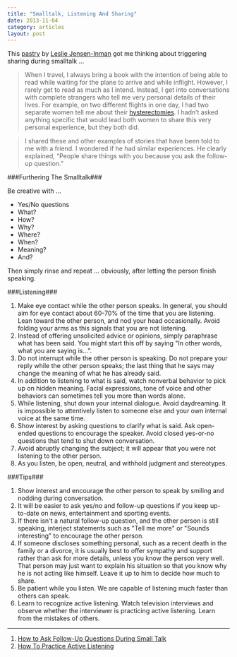```yaml
---
title: "Smalltalk, Listening And Sharing"
date: 2013-11-04
category: articles
layout: post
---
```


This [pastry][2] by [Leslie Jensen-Inman][3] got me thinking about triggering
sharing during smalltalk ...

> When I travel, I always bring a book with the intention of being able to read
> while waiting for the plane to arrive and while inflight. However, I rarely
> get to read as much as I intend. Instead, I get into conversations with
> complete strangers who tell me very personal details of their lives. For
> example, on two different flights in one day, I had two separate women tell me
> about their [hysterectomies][1]. I hadn’t asked anything specific that would
> lead both women to share this very personal experience, but they both did.

> I shared these and other examples of stories that have been told to me with a
> friend. I wondered if he had similar experiences. He clearly explained,
> “People share things with you because you ask the follow-up question.”

###Furthering The Smalltalk###

Be creative with ...

* Yes/No questions
* What?
* How?
* Why?
* Where?
* When?
* Meaning?
* And?

Then simply rinse and repeat ... obviously, after letting the person finish
speaking.

###Listening###

1. Make eye contact while the other person speaks. In general, you should
aim for eye contact about 60-70% of the time that you are listening. Lean
toward the other person, and nod your head occasionally. Avoid folding your
arms as this signals that you are not listening.
2. Instead of offering unsolicited advice or opinions, simply paraphrase
what has been said. You might start this off by saying "In other words, what
you are saying is...".
3. Do not interrupt while the other person is speaking. Do not prepare your
reply while the other person speaks; the last thing that he says may change
the meaning of what he has already said.
4. In addition to listening to what is said, watch nonverbal behavior to
pick up on hidden meaning. Facial expressions, tone of voice and other
behaviors can sometimes tell you more than words alone.
5. While listening, shut down your internal dialogue. Avoid daydreaming. It
is impossible to attentively listen to someone else and your own internal
voice at the same time.
6. Show interest by asking questions to clarify what is said. Ask open-ended
questions to encourage the speaker. Avoid closed yes-or-no questions that
tend to shut down conversation.
7. Avoid abruptly changing the subject; it will appear that you were not
listening to the other person.
8. As you listen, be open, neutral, and withhold judgment and stereotypes.

###Tips###

1. Show interest and encourage the other person to speak by smiling and
nodding during conversation.
2. It will be easier to ask yes/no and follow-up questions if you keep up-
to-date on news, entertainment and sporting events.
3. If there isn't a natural follow-up question, and the other person is
still speaking, interject statements such as "Tell me more" or "Sounds
interesting" to encourage the other person.
4. If someone discloses something personal, such as a recent death in the
family or a divorce, it is usually best to offer sympathy and support rather
than ask for more details, unless you know the person very well. That person
may just want to explain his situation so that you know why he is not acting
like himself. Leave it up to him to decide how much to share.
5. Be patient while you listen. We are capable of listening much faster than
others can speak.
6. Learn to recognize active listening. Watch television interviews and
observe whether the interviewer is practicing active listening. Learn from
the mistakes of others.

---

1. [How to Ask Follow-Up Questions During Small Talk][5]
2. [How To Practice Active Listening][4]

[1]: https://en.wikipedia.org/wiki/Hysterectomy
[2]: http://the-pastry-box-project.net/leslie-jensen-inman/2013-october-24/
[3]: http://the-pastry-box-project.net/baker/leslie-jensen-inman/
[4]: http://socialanxietydisorder.about.com/od/copingwithsad/ht/activelistening.htm
[5]: http://socialanxietydisorder.about.com/od/socialskills/ht/How-To-Ask-Follow-Up-Questions-During-Small-Talk.htm
